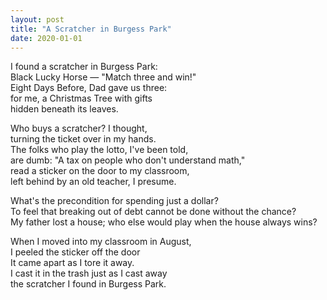 ```yaml
---
layout: post
title: "A Scratcher in Burgess Park"
date: 2020-01-01
---
```


I found a scratcher in Burgess Park:  
Black Lucky Horse — "Match three and win!"  
Eight Days Before, Dad gave us three:  
for me, a Christmas Tree with gifts  
hidden beneath its leaves.

Who buys a scratcher? I thought,  
turning the ticket over in my hands.  
The folks who play the lotto, I've been told,  
are dumb: "A tax on people who don't understand math,"  
read a sticker on the door to my classroom,  
left behind by an old teacher, I presume.

What's the precondition for spending just a dollar?  
To feel that breaking out of debt cannot be done without the chance?  
My father lost a house; who else would play when the house always wins?  

When I moved into my classroom in August,  
I peeled the sticker off the door  
It came apart as I tore it away.  
I cast it in the trash just as I cast away  
the scratcher I found in Burgess Park.